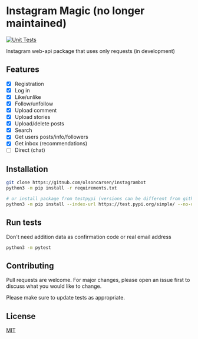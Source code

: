 # Instagram Magic (no longer maintained)
 
[![Unit Tests](https://github.com/olsoncarsen/instagram-magic/actions/workflows/test.yml/badge.svg)](https://github.com/olsoncarsen/instagram-magic/actions/workflows/test.yml)

Instagram web-api package that uses only requests (in development)

## Features

- [x] Registration
- [x] Log in 
- [x] Like/unlike
- [x] Follow/unfollow 
- [x] Upload comment
- [x] Upload stories 
- [x] Upload/delete posts 
- [x] Search 
- [x] Get users posts/info/followers
- [x] Get inbox (recommendations)
- [ ] Direct (chat) 

## Installation

```bash
git clone https://gitnub.com/olsoncarsen/instagrambot
python3 -m pip install -r requirements.txt

# or install package from testpypi (versions can be different from github and tespypi) 
python3 -m pip install --index-url https://test.pypi.org/simple/ --no-deps instagram_magic --upgrade
```

## Run tests 

Don't need addition data as confirmation code or real email address 

```bash
python3 -m pytest
```

## Contributing
Pull requests are welcome. For major changes, please open an issue first to discuss what you would like to change.

Please make sure to update tests as appropriate.
## License
[MIT](https://choosealicense.com/licenses/mit/)
